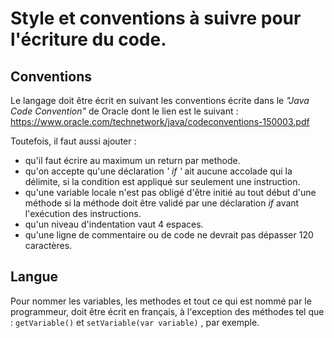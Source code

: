 # Style et conventions à suivre pour l'écriture du code.

## Conventions

Le langage doit être écrit en suivant les conventions écrite dans le *"Java Code Convention"* de Oracle dont le lien est le suivant :
https://www.oracle.com/technetwork/java/codeconventions-150003.pdf

Toutefois, il faut aussi ajouter :
- qu'il faut écrire au maximum un return par methode.
- qu'on accepte qu'une déclaration *' if '* ait aucune accolade qui la délimite, si la condition est appliqué sur seulement une instruction.
- qu'une variable locale n'est pas obligé d'être initié au tout début d'une méthode si la méthode doit être validé par une déclaration *if* avant l'exécution des instructions.
- qu'un niveau d'indentation vaut 4 espaces.
- qu'une ligne de commentaire ou de code ne devrait pas dépasser 120 caractères.

## Langue

Pour nommer les variables, les methodes et tout ce qui est nommé par le programmeur, doit être écrit en français, à l'exception des méthodes tel que :
`getVariable()` et `setVariable(var variable)` , par exemple.